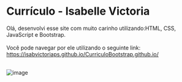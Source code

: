 # Currículo - Isabelle Victoria

Olá, desenvolvi esse site com muito carinho utilizando:HTML, CSS, JavaScript e Bootstrap. <br> <br>
Você pode navegar por ele utilizando o seguinte link: https://isabvictoriaps.github.io/CurriculoBootstrap.github.io/ <br> <br>

![image](https://user-images.githubusercontent.com/93364960/163069245-5968f989-2708-4306-8d41-dbf328cde09d.png)
